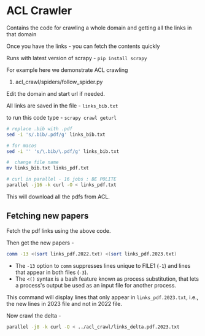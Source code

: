 # ACL Crawler


Contains the code for crawling a whole domain and getting all the links in that domain

Once you have the links - you can fetch the contents quickly

Runs with latest version of scrapy - `pip install scrapy`

For example here we demonstrate ACL crawling


1. acl_crawl/spiders/follow_spider.py

Edit the domain and start url if needed.

All links are saved in the file - `links_bib.txt`

to run this code type - `scrapy crawl geturl`


```bash
# replace .bib with .pdf
sed -i 's/.bib/.pdf/g' links_bib.txt
```

```bash
# for macos 
sed -i '' 's/\.bib/\.pdf/g' links_bib.txt 
```

```bash
#  change file name
mv links_bib.txt links_pdf.txt 
```

```bash
# curl in parallel - 16 jobs : BE POLITE
parallel -j16 -k curl -O < links_pdf.txt
```

This will download all the pdfs from ACL.

## Fetching new papers

Fetch the pdf links using the above code.

Then get the new papers - 

```bash
comm -13 <(sort links_pdf.2022.txt) <(sort links_pdf.2023.txt)
```

- The `-13` option to `comm` suppresses lines unique to FILE1 (`-1`) and lines that appear in both files (`-3`).
- The `<()` syntax is a bash feature known as process substitution, that lets a process's output be used as an input file for another process.

This command will display lines that only appear in `links_pdf.2023.txt`, i.e., the new lines in 2023 file and not in 2022 file.


Now crawl the delta -

```bash
parallel -j8 -k curl -O < ../acl_crawl/links_delta.pdf.2023.txt
```